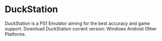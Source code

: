 # DuckStation
DuckStation is a PS1 Emulator aiming for the best accuracy and game support. Download DuckStation current version: Windows Android Other Platforms.
